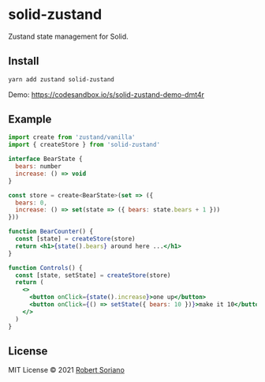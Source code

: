 # solid-zustand

Zustand state management for Solid.

## Install

```sh
yarn add zustand solid-zustand
```

Demo: https://codesandbox.io/s/solid-zustand-demo-dmt4r

## Example

```jsx
import create from 'zustand/vanilla'
import { createStore } from 'solid-zustand'

interface BearState {
  bears: number
  increase: () => void
}

const store = create<BearState>(set => ({
  bears: 0,
  increase: () => set(state => ({ bears: state.bears + 1 }))
}))

function BearCounter() {
  const [state] = createStore(store)
  return <h1>{state().bears} around here ...</h1>
}

function Controls() {
  const [state, setState] = createStore(store)
  return (
    <>
      <button onClick={state().increase}>one up</button>
      <button onClick={() => setState({ bears: 10 })}>make it 10</button>
    </>
  )
}
```

## License

MIT License © 2021 [Robert Soriano](https://github.com/wobsoriano)